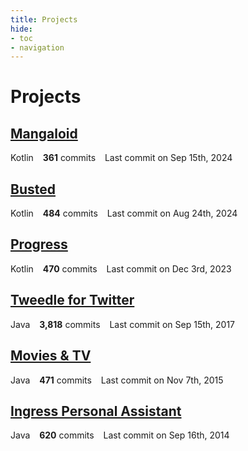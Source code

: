 ```yaml
---
title: Projects
hide:
- toc
- navigation
---
```

<style>
  .md-typeset h1 {
     display: none;
  }
  .md-main__inner {
     margin-top: -1.5rem;
  }
</style>
# Projects
## [**Mangaloid**](/mangaloid)
<span class="repo-language-color" style="background-color: #A97BFF"></span> Kotlin &ensp; **361** commits &ensp; <span style="white-space: nowrap">Last commit on Sep 15th, 2024</span>
## [**Busted**](/busted)
<span class="repo-language-color" style="background-color: #A97BFF"></span> Kotlin &ensp; **484** commits &ensp; <span style="white-space: nowrap">Last commit on Aug 24th, 2024</span>
## [**Progress**](/progress)
<span class="repo-language-color" style="background-color: #A97BFF"></span> Kotlin &ensp; **470** commits &ensp; <span style="white-space: nowrap">Last commit on Dec 3rd, 2023</span>
## [**Tweedle for Twitter**](/tweedle)
<span class="repo-language-color" style="background-color: #b07219"></span> Java &ensp; **3,818** commits &ensp; <span style="white-space: nowrap">Last commit on Sep 15th, 2017</span>
## [**Movies & TV**](/mtv)
<span class="repo-language-color" style="background-color: #b07219"></span> Java &ensp; **471** commits &ensp; <span style="white-space: nowrap">Last commit on Nov 7th, 2015</span>
## [**Ingress Personal Assistant**](/ipa)
<span class="repo-language-color" style="background-color: #b07219"></span> Java &ensp; **620** commits &ensp; <span style="white-space: nowrap">Last commit on Sep 16th, 2014</span>
